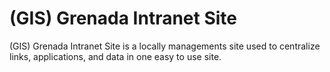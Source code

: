 <html>
	<body>
		<div>
			<h1>(GIS) Grenada Intranet Site</h1>
			<p>(GIS) Grenada Intranet Site is a locally managements site used to centralize links, applications, and data in one easy to use site.</p>
		</div>
	</body>
</html>